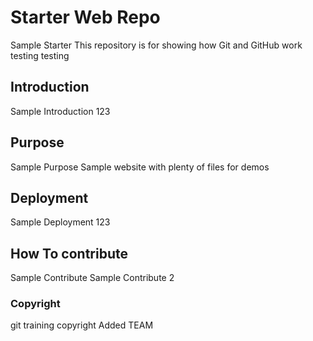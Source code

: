 # Starter Web Repo
Sample Starter
This repository is for showing how Git and GitHub work
testing testing

## Introduction 
Sample Introduction 123

## Purpose
Sample Purpose
Sample website with plenty of files for demos

## Deployment
Sample Deployment 123

## How To contribute
Sample Contribute
Sample Contribute 2

### Copyright
git training copyright
Added TEAM